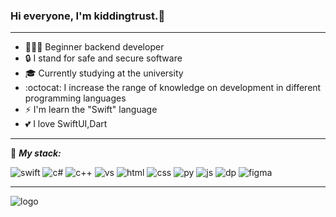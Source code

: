 ### Hi everyone, I'm kiddingtrust.💫
___

- 👨🏻‍💻 Beginner backend developer
- 🔒 I stand for safe and secure software
- 🎓 Currently studying at the university
- :octocat: I increase the range of knowledge on development in different programming languages
- ⚡ I'm  learn the "Swift" language
- :two_hearts: I love SwiftUI,Dart
___

:briefcase: ***My stack:***

![swift](https://raw.githubusercontent.com/kiddingtrust/kiddingtrust/main/ico/10.png)
![c#](https://github.com/kiddingtrust/kiddingtrust/blob/main/ico/2.png) 
![c++](https://github.com/kiddingtrust/kiddingtrust/blob/main/ico/1.png)
![vs](https://github.com/kiddingtrust/kiddingtrust/blob/main/ico/9.png) 
![html](https://github.com/kiddingtrust/kiddingtrust/blob/main/ico/6.png)
![css](https://github.com/kiddingtrust/kiddingtrust/blob/main/ico/3.png)
![py](https://github.com/kiddingtrust/kiddingtrust/blob/main/ico/8.png)
![js](https://github.com/kiddingtrust/kiddingtrust/blob/main/ico/7.png)
![dp](https://github.com/kiddingtrust/kiddingtrust/blob/main/ico/4.png)
![figma](https://github.com/kiddingtrust/kiddingtrust/blob/main/ico/5.png)
___
![logo](https://raw.githubusercontent.com/kiddingtrust/kiddingtrust/main/ico/banner.jpg)
